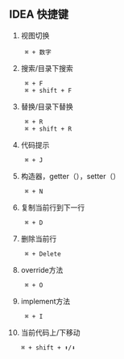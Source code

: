 ## IDEA 快捷键

1. 视图切换

		⌘ + 数字
		
2. 搜索/目录下搜索

		⌘ + F
		⌘ + shift + F
		
3. 替换/目录下替换

		⌘ + R
		⌘ + shift + R
		
4. 代码提示

		⌘ + J
		
5. 构造器，getter（），setter（）

		⌘ + N
		
6. 复制当前行到下一行

		⌘ + D
		
7. 删除当前行

		⌘ + Delete
		
8. override方法

		⌘ + O 
	
9. implement方法

		⌘ + I
		
10. 当前代码上/下移动

		⌘ + shift + ⬆️/⬇️